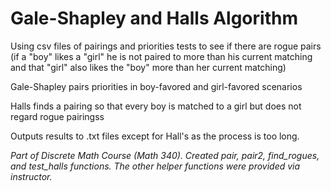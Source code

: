# Gale-Shapley and Halls Algorithm
Using csv files of pairings and priorities tests to see if there are rogue pairs (if a "boy" likes a "girl" he is not paired to more than his current matching and that "girl" also likes the "boy" more than her current matching)

Gale-Shapley pairs priorities in boy-favored and girl-favored scenarios

Halls finds a pairing so that every boy is matched to a girl but does not regard rogue pairingss

Outputs results to .txt files except for Hall's as the process is too long.

*Part of Discrete Math Course (Math 340). Created pair, pair2, find_rogues, and test_halls functions. The other helper functions were provided via instructor.*